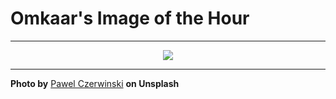 # Omkaar's Image of the Hour

---

<div align="center">

<a href="https://unsplash.com/photos/a-close-up-of-a-white-object-on-a-white-surface-H-GYzI1q8UU">
  <img src="https://images.unsplash.com/photo-1739179418349-f62f722d7e27?crop=entropy&cs=tinysrgb&fit=max&fm=jpg&ixid=M3w3NjA2Nzh8MHwxfHJhbmRvbXx8fHx8fHx8fDE3NTAwMjEyMDB8&ixlib=rb-4.1.0&q=80&w=1080" style="max-width:100%; height:auto;">
</a>



</div>

---

**Photo by** [Pawel Czerwinski](https://unsplash.com/@pawel_czerwinski) **on Unsplash**
